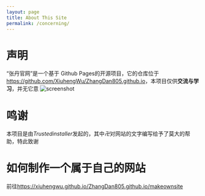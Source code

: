 ```yaml
---
layout: page
title: About This Site
permalink: /concerning/
---
```

# 声明
“张丹官网”是一个基于 Github Pages的开源项目，它的仓库位于<https://github.com/XiuhengWu/ZhangDan805.github.io>，本项目仅供**交流与学习**，并无它意
![screenshot](https://img1.imgtp.com/2023/06/17/zNvFoq1t.PNG)
# 鸣谢
本项目是由*Trustedinstaller*发起的，其中*卍*对网站的文字编写给予了莫大的帮助，特此致谢
# 如何制作一个属于自己的网站
前往<https://xiuhengwu.github.io/ZhangDan805.github.io/makeownsite>